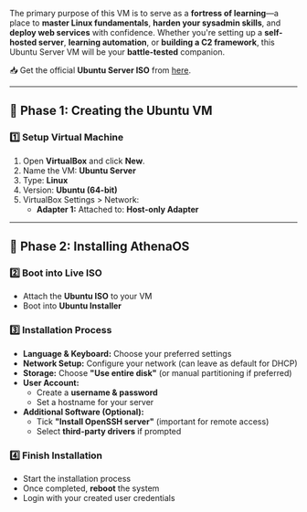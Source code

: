 The primary purpose of this VM is to serve as a **fortress of learning**—a place to **master Linux fundamentals**, **harden your sysadmin skills**, and **deploy web services** with confidence. Whether you're setting up a **self-hosted server**, **learning automation**, or **building a C2 framework**, this Ubuntu Server VM will be your **battle-tested** companion.

📥 Get the official **Ubuntu Server ISO** from [here](https://ubuntu.com/download/server).

---

## **📌 Phase 1: Creating the Ubuntu VM**
### **1️⃣ Setup Virtual Machine**

1. Open **VirtualBox** and click **New**.
2. Name the VM: **Ubuntu Server**
3. Type: **Linux**
4. Version: **Ubuntu (64-bit)**
5. VirtualBox Settings > Network:
    - **Adapter 1:** Attached to: **Host-only Adapter**

---

## **📌 Phase 2: Installing AthenaOS**
### **2️⃣ Boot into Live ISO**

- Attach the **Ubuntu ISO** to your VM
- Boot into **Ubuntu Installer**

### **3️⃣ Installation Process**

- **Language & Keyboard:** Choose your preferred settings
- **Network Setup:** Configure your network (can leave as default for DHCP)
- **Storage:** Choose **"Use entire disk"** (or manual partitioning if preferred)
- **User Account:**
    - Create a **username & password**
    - Set a hostname for your server
- **Additional Software (Optional):**
    - Tick **"Install OpenSSH server"** (important for remote access)
    - Select **third-party drivers** if prompted

### **4️⃣ Finish Installation**

- Start the installation process
- Once completed, **reboot** the system
- Login with your created user credentials